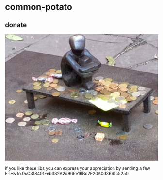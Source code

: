 # common-potato


## donate
![donate](./images/donate.svg)

if you like these libs
you can express your appreciation 
by sending a few ETHs to 0xC318401Feb332A2d906e19Bc2E20A0d3661c5250
